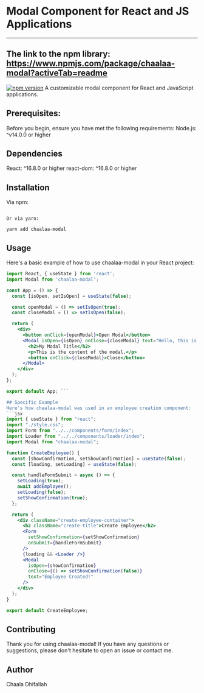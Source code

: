 # Modal Component for React and JS Applications
-------------------------------------------------------

## The link to the npm library:  https://www.npmjs.com/package/chaalaa-modal?activeTab=readme

[![npm version](https://badge.fury.io/js/chaalaa-modal.svg)](https://www.npmjs.com/package/chaalaa-modal)
A customizable modal component for React and JavaScript applications.

## Prerequisites:

Before you begin, ensure you have met the following requirements:
Node.js: ^v14.0.0 or higher

## Dependencies

React: ^16.8.0 or higher
react-dom: ^16.8.0 or higher

## Installation

Via npm:

```npm install chaalaa-modal

Or via yarn:

yarn add chaalaa-modal
```
## Usage

Here's a basic example of how to use chaalaa-modal in your React project:
```jsx
import React, { useState } from 'react';
import Modal from 'chaalaa-modal';

const App = () => {
  const [isOpen, setIsOpen] = useState(false);

  const openModal = () => setIsOpen(true);
  const closeModal = () => setIsOpen(false);

  return (
    <div>
      <button onClick={openModal}>Open Modal</button>
      <Modal isOpen={isOpen} onClose={closeModal} text="Hello, this is a modal!">
        <h2>My Modal Title</h2>
        <p>This is the content of the modal.</p>
        <button onClick={closeModal}>Close</button>
      </Modal>
    </div>
  );
};

export default App; ```

## Specific Example
Here's how chaalaa-modal was used in an employee creation component:
```jsx
import { useState } from "react";
import "./style.css";
import Form from "../../components/form/index";
import Loader from "../../components/loader/index";
import Modal from "chaalaa-modal";

function CreateEmployee() {
  const [showConfirmation, setShowConfirmation] = useState(false);
  const [loading, setLoading] = useState(false);

  const handleFormSubmit = async () => {
    setLoading(true);
    await addEmployee();
    setLoading(false);
    setShowConfirmation(true);
  };

  return (
    <div className="create-employee-container">
      <h2 className="create-title">Create Employee</h2>
      <Form
        setShowConfirmation={setShowConfirmation}
        onSubmit={handleFormSubmit}
      />
      {loading && <Loader />}
      <Modal
        isOpen={showConfirmation}
        onClose={() => setShowConfirmation(false)}
        text="Employee Created!"
      />
    </div>
  );
}

export default CreateEmployee;
```

## Contributing
Thank you for using chaalaa-modal! If you have any questions or suggestions, please don't hesitate to open an issue or contact me.
## Author
Chaala Dhifallah